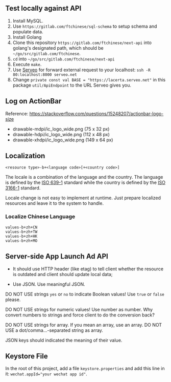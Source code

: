 ## Test locally against API

1. Install MySQL.
2. Use `https://gitlab.com/ftchinese/sql-schema` to setup schema and populate data.
3. Install Golang
4. Clone this repository `https://gitlab.com/ftchinese/next-api` into golang's designated path, which should be `~/go/src/gitlab.com/ftchinese`.
5. `cd` into `~/go/src/gitlab.com/ftchinese/next-api`
6. Execute `make`.
7. Use [Serveo](https://serveo.net/) for forward external request to your localhost: `ssh -R 80:localhost:8000 serveo.net`
8. Change `private const val BASE = "https://lacerta.serveo.net"` in this package `util/ApiEndpoint` to the URL Serveo gives you.

## Log on ActionBar

Reference: https://stackoverflow.com/questions/15248207/actionbar-logo-size

* drawable-mdpi/ic_logo_wide.png (75 x 32 px)
* drawable-hdpi/ic_logo_wide.png (112 x 48 px)
* drawable-xhdpi/ic_logo_wide.png (149 x 64 px)

## Localization

```
<resource type>-b+<language code>[+<country code>]
```

The locale is a combination of the language and the country. The language is defined by the [ISO 639-1](https://en.wikipedia.org/wiki/ISO_639-1) standard while the country is defined by the [ISO 3166-1](https://en.wikipedia.org/wiki/ISO_3166-1) standard.


Locale change is not easy to implement at runtime. Just prepare localized resources and leave it to the system to handle.

### Localize Chinese Language

```
values-b+zh+CN
values-b+zh+TW
values-b+zh+HK
values-b+zh+MO
```

## Server-side App Launch Ad API

* It should use HTTP header (like etag) to tell client whether the resource is outdated and client should update local data;

* Use JSON. Use meaningful JSON.

DO NOT USE strings `yes` or `no` to indicate Boolean values! Use `true` or `false` please.

DO NOT USE strings for numeric values! Use number as number. Why convert numbers to strings and force client to do the conversion back?

DO NOT USE strings for array. If you mean an array, use an array. DO NOT USE a dot/comma...-separated string as array.

JSON keys should indicated the meaning of their value.


## Keystore File

In the root of this project, add a file `keystore.properties` and add this line in it: `wechat.appId="your wechat app id"`.